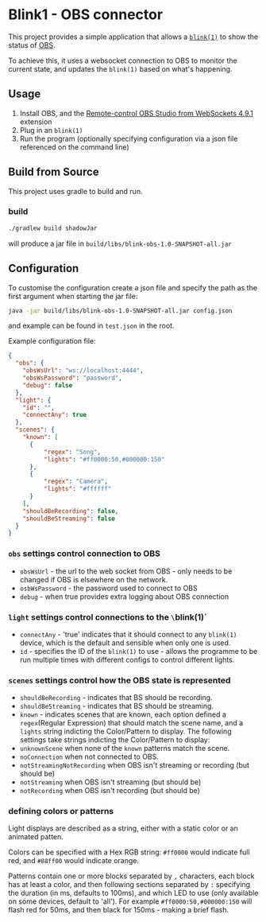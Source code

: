 # Blink1 - OBS connector
This project provides a simple application that allows
a [`blink(1)`](https://blink1.thingm.com/) to show the status 
of [OBS](https://obsproject.com/).

To achieve this, it uses a websocket connection to OBS to monitor
the current state, and updates the `blink(1)` based on what's happening.

## Usage
1. Install OBS, and the [Remote-control OBS Studio from WebSockets 4.9.1](https://obsproject.com/forum/resources/obs-websocket-remote-control-obs-studio-from-websockets.466/)
extension
2. Plug in an `blink(1)`
3. Run the program (optionally specifying configuration via a json file
referenced on the command line)

## Build from Source
This project uses gradle to build and run.

### build
```bash
./gradlew build shadowJar 
```
will produce a jar file in `build/libs/blink-obs-1.0-SNAPSHOT-all.jar`

## Configuration
To customise the configuration create a json file and specify the path
as the first argument when starting the jar file:
```bash
java -jar build/libs/blink-obs-1.0-SNAPSHOT-all.jar config.json
```
and example can be found in `test.json` in the root.

Example configuration file:
```json
{
  "obs": {
    "obsWsUrl": "ws://localhost:4444",
    "obsWsPassword": "password",
    "debug": false
  },
  "light": {
    "id": "",
    "connectAny": true
  },
  "scenes": {
    "known": [
      {
          "regex": "Song",
          "lights": "#ff0000:50,#000000:150"
      },
      {
          "regex": "Camera",
          "lights": "#ffffff"
      }
    ],
    "shouldBeRecording": false,
    "shouldBeStreaming": false
  }
}
```
### `obs` settings control connection to OBS
* `obsWsUrl` - the url to the web socket from OBS - only needs to be
changed if OBS is elsewhere on the network.
* `osbWsPassword` - the password used to connect to OBS
* `debug` - when true provides extra logging about OBS connection
### `light` settings control connections to the `\`blink(1)`
* `connectAny` - 'true' indicates that it should connect to any `blink(1)`
device, which is the default and sensible when only one is used.
* `id` - specifies the ID of the `blink(1)` to use - allows the programme
to be run multiple times with different configs to control different lights.
### `scenes` settings control how the OBS state is represented
* `shouldBeRecording` - indicates that BS should be recording.
* `shouldBeStreaming` - indicates that BS should be streaming.
* `known` - indicates scenes that are known, each option defined a
`regex`(Regular Expression) that should match the scene name, and
a `lights` string indicting the Color/Pattern to display.
The following settings take strings indicting the Color/Pattern to display:
* `unknownScene`  when none of the `known` patterns match the scene.
* `noConnection` when not connected to OBS.
* `notStreamingNotRecording` when OBS isn't streaming or recording (but should be)
* `notStreaming` when OBS isn't streaming (but should be)
* `notRecording` when OBS isn't recording (but should be)

### defining colors or patterns
Light displays are described as a string, either with a static color or an
animated patten.

Colors can be specified with a Hex RGB string: `#ff0000` would indicate
full red, and `#88ff00` would indicate orange.

Patterns contain one or more blocks separated by `,` characters, each block
has at least a color, and then following sections separated by `:` specifying
the duration (in ms, defaults to 100ms), and which LED to use (only available
on some devices, default to 'all'). For example `#ff0000:50,#000000:150` will
flash red for 50ms, and then black for 150ms - making a brief flash.